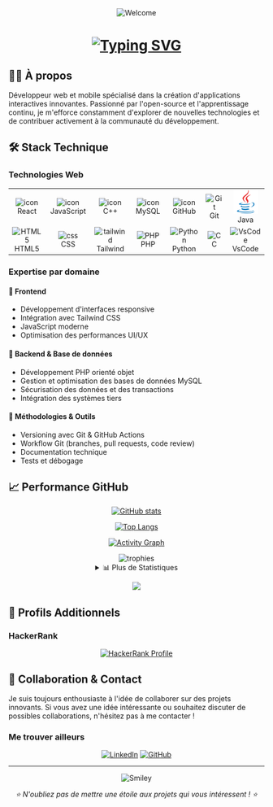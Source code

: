 <div align="center">
  <img src="https://github.com/fnky/fnky/raw/fnky/img/welcome-fire.gif" alt="Welcome" width="300">
</div>

<h1 align="center">
    <a href="https://git.io/typing-svg">
        <img src="https://readme-typing-svg.herokuapp.com?font=Fira+Code&weight=600&size=35&duration=4000&pause=1000&color=4298d1&center=true&vCenter=true&random=false&width=800&height=70&lines=Abderrahmane+Ahlallay;D%C3%A9veloppeur+Web+Full+Stack;Passionn%C3%A9+par+l'innovation" alt="Typing SVG"/>
    </a>
</h1>

## 👨‍💻 À propos

Développeur web et mobile spécialisé dans la création d'applications interactives innovantes. Passionné par l'open-source et l'apprentissage continu, je m'efforce constamment d'explorer de nouvelles technologies et de contribuer activement à la communauté du développement.

## 🛠️ Stack Technique

### Technologies Web
<table align="center">
  <tr>
    <td align="center" width="96">
        <img src="https://techstack-generator.vercel.app/react-icon.svg" alt="icon" width="65" height="65" />
      <br>React
    </td>
    <td align="center" width="96">
        <img src="https://techstack-generator.vercel.app/js-icon.svg" alt="icon" width="65" height="65" />
      <br>JavaScript
    </td>
    <td align="center" width="96">
        <img src="https://techstack-generator.vercel.app/cpp-icon.svg" alt="icon" width="65" height="65" />
      <br>C++
    </td>
    <td align="center" width="96">
        <img src="https://techstack-generator.vercel.app/mysql-icon.svg" alt="icon" width="65" height="65" />
      <br>MySQL
    </td>
    <td align="center" width="96">
        <img src="https://techstack-generator.vercel.app/github-icon.svg" alt="icon" width="65" height="65" />
      <br>GitHub
    </td>
    <td align="center" width="96">
        <img src="https://user-images.githubusercontent.com/25181517/192108372-f71d70ac-7ae6-4c0d-8395-51d8870c2ef0.png" width="48" height="48" alt="Git" />
      <br>Git
    </td>
    <td align="center" width="96">
        <img src="https://raw.githubusercontent.com/devicons/devicon/master/icons/java/java-original.svg" width="48" height="48" alt="java" />
      <br>Java
    </td>
  </tr>
  <tr>
    <td align="center" width="96">
        <img src="https://skillicons.dev/icons?i=html" width="48" height="48" alt="HTML5" />
      <br>HTML5
    </td>
    <td align="center" width="96">
        <img src="https://skillicons.dev/icons?i=css" width="48" height="48" alt="css" />
      <br>CSS
    </td>
    <td align="center" width="96">
        <img src="https://skillicons.dev/icons?i=tailwind" width="48" height="48" alt="tailwind" />
      <br>Tailwind
    </td>
    <td align="center" width="96">
        <img src="https://skillicons.dev/icons?i=php" width="48" height="48" alt="PHP" />
      <br>PHP
    </td>
    <td align="center" width="96">
        <img src="https://skillicons.dev/icons?i=python" width="48" height="48" alt="Python" />
      <br>Python
    </td>
    <td align="center" width="96">
        <img src="https://skillicons.dev/icons?i=c" width="48" height="48" alt="C" />
      <br>C
    </td>
    <td align="center" width="96">
        <img src="https://skillicons.dev/icons?i=vscode" width="48" height="48" alt="VsCode" />
      <br>VsCode
    </td>
  </tr>
</table>

### Expertise par domaine

#### 🎨 Frontend
- Développement d'interfaces responsive
- Intégration avec Tailwind CSS
- JavaScript moderne
- Optimisation des performances UI/UX

#### 💽 Backend & Base de données
- Développement PHP orienté objet
- Gestion et optimisation des bases de données MySQL
- Sécurisation des données et des transactions
- Intégration des systèmes tiers

#### 🔧 Méthodologies & Outils
- Versioning avec Git & GitHub Actions
- Workflow Git (branches, pull requests, code review)
- Documentation technique
- Tests et débogage

## 📈 Performance GitHub

<div align="center">

<!-- Stats de base -->
[![GitHub stats](https://github-readme-stats.vercel.app/api?username=ahlallay&show_icons=true&theme=tokyonight&hide_border=true&include_all_commits=true&count_private=true)](https://github.com/ahlallay)

<!-- Langages les plus utilisés -->
[![Top Langs](https://github-readme-stats.vercel.app/api/top-langs/?username=ahlallay&layout=compact&theme=tokyonight&hide_border=true&langs_count=8)](https://github.com/ahlallay)

<!-- Graphique des contributions -->
[![Activity Graph](https://github-readme-activity-graph.vercel.app/graph?username=ahlallay&theme=tokyo-night&hide_border=true&custom_title=Graphique%20des%20Contributions)](https://github.com/ahlallay)

<!-- Trophées -->
<img src="https://github-profile-trophy.vercel.app/?username=ahlallay&theme=tokyonight&no-frame=true&margin-w=4&row=1" alt="trophies"/>

<!-- Statistiques détaillées -->
<details>
<summary>📊 Plus de Statistiques</summary>

<!-- Stats Wakatime si configuré -->
[![wakatime stats](https://github-readme-stats.vercel.app/api/wakatime?username=ahlallay&theme=tokyonight&hide_border=true)](https://wakatime.com/@ahlallay)

<!-- Badges de stats -->
![](https://github-profile-summary-cards.vercel.app/api/cards/profile-details?username=ahlallay&theme=tokyonight)
![](https://github-profile-summary-cards.vercel.app/api/cards/repos-per-language?username=ahlallay&theme=tokyonight)
![](https://github-profile-summary-cards.vercel.app/api/cards/most-commit-language?username=ahlallay&theme=tokyonight)
![](https://github-profile-summary-cards.vercel.app/api/cards/stats?username=ahlallay&theme=tokyonight)
![](https://github-profile-summary-cards.vercel.app/api/cards/productive-time?username=ahlallay&theme=tokyonight)

</details>

<!-- Compteur de visiteurs -->
![](https://komarev.com/ghpvc/?username=ahlallay&color=blue&style=flat-square&label=Visiteurs)

</div>

## 🌟 Profils Additionnels

### HackerRank
<div align="center">
  <a href="https://www.hackerrank.com/profile/abderrahman_ah" target="_blank">
    <img height="50" src="https://hrcdn.net/community-frontend/assets/favicon-ddc852f75a.png" alt="HackerRank Profile">
  </a>
</div>

## 🤝 Collaboration & Contact

Je suis toujours enthousiaste à l'idée de collaborer sur des projets innovants. Si vous avez une idée intéressante ou souhaitez discuter de possibles collaborations, n'hésitez pas à me contacter !

### Me trouver ailleurs

<div align="center">

[![LinkedIn](https://img.shields.io/badge/LinkedIn-Abderrahmane_Ahlallay-0077B5?style=for-the-badge&logo=linkedin)](https://www.linkedin.com/in/ahlallay/)
[![GitHub](https://img.shields.io/badge/GitHub-Ahlallay-181717?style=for-the-badge&logo=github)](https://github.com/Ahlallay)

</div>

---

<div align="center">
  <img src="https://github.com/fnky/fnky/raw/fnky/img/smile.gif" alt="Smiley" width="60">
  
  *⭐ N'oubliez pas de mettre une étoile aux projets qui vous intéressent ! ⭐*
</div>
